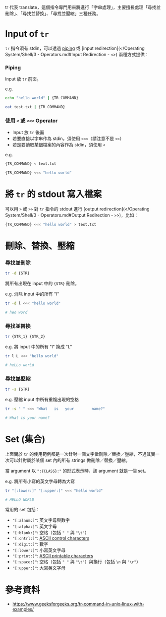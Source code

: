 tr 代表 translate，這個指令專門用來將進行「字串處理」，主要擅長處理「尋找並刪除」、「尋找並替換」、「尋找並壓縮」三種任務。

# Input of `tr`

`tr` 指令須有 stdin，可以透過 [piping](</Operating System/Shell/3 - Operators.md#Piping - ``>) 或 [input redirection](</Operating System/Shell/3 - Operators.md#Input Redirection - `<`>) 兩種方式提供：

### Piping

Input 放 `tr` 前面。

e.g.

```bash
echo "hello world" | {TR_COMMAND}

cat test.txt | {TR_COMMAND}
```

### 使用 `<` 或 `<<<` Operator

- Input 放 `tr` 後面
- 若要直接以字串作為 stdin，須使用 `<<<`（請注意不是 `<<`）
- 若是要讀取某個檔案的內容作為 stdin，須使用 `<`

e.g.

```bash
{TR_COMMAND} < text.txt

{TR_COMMAND} <<< "hello world"
```

# 將 `tr` 的 stdout 寫入檔案

可以用 `>` 或 `>>` 對 `tr` 指令的 stdout 進行 [output redirection](</Operating System/Shell/3 - Operators.md#Output Redirection - `>`>)，比如：

```bash
{TR_COMMAND} <<< "hello world" > test.txt
```

# 刪除、替換、壓縮

### 尋找並刪除

```bash
tr -d {STR}
```

將所有出現在 input 中的 `{STR}` 刪除。

e.g. 消除 input 中的所有 "l"

```bash
tr -d l <<< "hello world"

# heo word
```

### 尋找並替換

```bash
tr {STR_1} {STR_2}
```

e.g. 將 input 中的所有 "l" 換成 "L"

```bash
tr l L <<< "hello world"

# heLLo worLd
```

### 尋找並壓縮

```bash
tr -s {STR}
```

e.g. 壓縮 input 中所有重複出現的空格

```bash
tr -s " " <<< "What   is   your        name?"

# What is your name?
```

# Set (集合)

上面關於 `tr` 的使用範例都是一次針對一個文字做刪除／替換／壓縮，不過其實一次可以針對屬於某個 set 內的所有 strings 做刪除／替換／壓縮。

當 argument 以 `":{CLASS}:"` 的形式表示時，該 argument 就是一個 set。

e.g. 將所有小寫的英文字母轉為大寫

```bash
tr "[:lower:]" "[:upper:]" <<< "hello world"

# HELLO WORLD
```

常用的 set 包括：

- `"[:alnum:]"`: 英文字母與數字
- `"[:alpha:]"`: 英文字母
- `"[:blank:]"`: 空格（包括 `" "` 與 `"\t"`）
- `"[:cntrl:]"`: [ASCII control characters](https://www.ascii-code.com/)
- `"[:digit:]"`: 數字
- `"[:lower:]"`: 小寫英文字母
- `"[:print:]"`: [ASCII printable characters](https://www.ascii-code.com/)
- `"[:space:]"`: 空格（包括 `" "` 與 `"\t"`）與換行（包括 `\n` 與 `"\r"`）
- `"[:upper:]"`: 大寫英文字母

# 參考資料

- <https://www.geeksforgeeks.org/tr-command-in-unix-linux-with-examples/>
